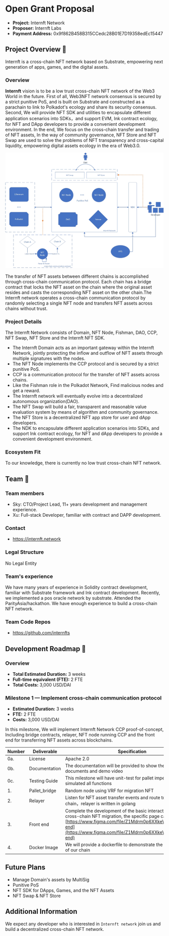# Open Grant Proposal

* **Project:** Internft Network
* **Proposer:** Internft Labs
* **Payment Address:**  0x9f862B458B315CCedc28B01E7D19358edEc15447

## Project Overview :page_facing_up:

Internft is a cross-chain NFT network based on Substrate, empowering next generation of apps, games, and the digital assets.

### Overview

**Internft** vision is to be a low trust cross-chain NFT network of the Web3 World in the future. First of all, Web3NFT network consensus is secured by a strict punitive PoS, and is built on Substrate and constructed as a parachain to link to Polkadot's ecology and share its security consensus. Second, We will provide NFT SDK and utilities to encapsulate different application scenarios into SDKs，and support EVM, Ink contract ecology, for NFT and DApp developers to provide a convenient development environment. In the end, We focus on the cross-chain transfer and trading of NFT assets, In the way of community governance, NFT Store and NFT Swap are used to solve the problems of NFT transparency and cross-capital liquidity, empowering digital assets ecology in the era of Web3.0.

![img](https://raw.githubusercontent.com/internfts/wiki/master/documentation/assets/img/architecture.jpg)

The transfer of NFT assets between different chains is accomplished through cross-chain communication protocol. Each chain has a bridge contract that locks the NFT asset on the chain where the original asset resides and casts the corresponding NFT asset on the other chain.The Internft network operates a cross-chain communication protocol by randomly selecting a single NFT node and transfers NFT assets across chains without trust.

### Project Details

The Internft Network consists of Domain, NFT Node, Fishman, DAO, CCP, NFT Swap, NFT Store and the Internft NFT SDK.

* The Internft Domain acts as an important gateway within the Internft Network, jointly protecting the inflow and outflow of NFT assets through multiple signatures with the nodes.
* The NFT Node implements the CCP protocol and is secured by a strict punitive PoS.
* CCP is a communication protocol for the transfer of NFT assets across chains.
* Like the Fishman role in the Polkadot Network, Find malicious nodes and get a reward.
* The Internft network will eventually evolve into a decentralized autonomous organization(DAO).
* The NFT Swap will build a fair, transparent and reasonable value evaluation system by means of algorithm and community governance.
* The NFT Store is a decentralized NFT app store for user and dApp developers.
* The NDK to encapsulate different application scenarios into SDKs, and support Ink contract ecology, for NFT and dApp developers to provide a convenient development environment.

### Ecosystem Fit

To our knowledge, there is currently no low trust cross-chain NFT network.

## Team :busts_in_silhouette:

### Team members

* Sky: CTO/Project Lead, 11+ years development and management experience.
* Xu: Full-stack Developer, familiar with contract and DAPP development.

### Contact
* https://internft.network

### Legal Structure
No Legal Entity

### Team's experience

We have many years of experience in Solidity contract development, familiar with Substrate framework and Ink contract development. Recently, we implemented a pos oracle network by substrate. Attended the ParityAsia/hackathon. We have enough experience to build a cross-chain NFT network.

### Team Code Repos
* https://github.com/internfts

## Development Roadmap :nut_and_bolt:

### Overview
* **Total Estimated Duration:** 3 weeks
* **Full-time equivalent (FTE):** 2 FTE
* **Total Costs:** 3,000 USD/DAI

### Milestone 1  — Implement cross-chain communication protocol
* **Estimated Duration:** 3 weeks
* **FTE:**  2 FTE
* **Costs:** 3,000 USD/DAI

In this milestone, We will implement Internft Network CCP proof-of-concept, Including bridge contracts, relayer, NFT node running CCP and the front end for transferring NFT assets across blockchains.

| Number | Deliverable | Specification |
| ------------- | ------------- | ------------- |
| 0a. | License | Apache 2.0 |
| 0b. | Documentation | The documentation will be provided to show the whole design documents and demo video|
| 0c. | Testing Guide | This milestone will have unit-test for pallet impemented, simulated all functions|
| 1. | Pallet_bridge  | Random node using VRF for migration NFT|
| 2. | Relayer | Listen for NFT asset transfer events and route to destination chain，relayer is written in golang|
| 3. | Front end | Complete the development of the basic interactive page for cross-chain NFT migration, the specific page can refer to: [https://www.figma.com/file/Z1Mdrm0p6XXkeV0QXOeiIu/front-end](https://www.figma.com/file/Z1Mdrm0p6XXkeV0QXOeiIu/front-end) |
| 4. | Docker Image | We will provide a dockerfile to demonstrate the full functionality of our chain|


## Future Plans

* Manage Domain's assets by MultiSig
* Punitive PoS
* NFT SDK for DApps, Games, and the NFT Assets
* NFT Swap & NFT Store

## Additional Information

We expect any developer who is interested in `Internft network` join us and build a decentralized cross-chain NFT network.
